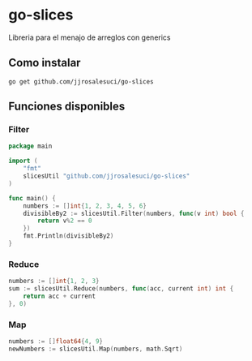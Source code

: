# go-slices
Libreria para el menajo de arreglos con generics

## Como instalar 

```
go get github.com/jjrosalesuci/go-slices
```

## Funciones disponibles
### Filter

```go
package main

import (
	"fmt"
	slicesUtil "github.com/jjrosalesuci/go-slices"
)

func main() {
	numbers := []int{1, 2, 3, 4, 5, 6}
	divisibleBy2 := slicesUtil.Filter(numbers, func(v int) bool {
		return v%2 == 0
	})
	fmt.Println(divisibleBy2)
}
```


### Reduce

```go
numbers := []int{1, 2, 3}
sum := slicesUtil.Reduce(numbers, func(acc, current int) int {
	return acc + current
}, 0)

```

### Map

```go
numbers := []float64{4, 9}
newNumbers := slicesUtil.Map(numbers, math.Sqrt)
```
